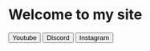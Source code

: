 <html>
  <head>
    <meta charset="UTF-8">
    <meta name="viewport" content="width=device-width, initial-scale=1.0">
    <script src="https://cdn.tailwindcss.com"></script>
  </head>
  <body>
    <div class="min-h-screen flex items-center justify-center bg-gradient-to-b from-purple-900 via-blue-900 to-black">
    <div class="fixed inset-0 z-0">
        <div class="absolute w-1 h-1 bg-white rounded-full animate-star"></div>
        <div class="absolute w-1 h-1 bg-white rounded-full animate-star"></div>
        <div class="absolute w-1 h-1 bg-white rounded-full animate-star"></div>
    </div>
    <div class="z-10 text-center">
        <h1 class="text-4xl md:text-6xl lg:text-8xl" aria-hidden="true">Welcome to my site</h1>
        <div class="mt-4">
            <button class="bg-red-500 hover:bg-red-700 text-white font-bold py-2 px-4 rounded">Youtube</button>
            <button class="bg-indigo-500 hover:bg-indigo-700 text-white font-bold py-2 px-4 rounded mx-4">Discord</button>
            <button class="bg-pink-500 hover:bg-pink-700 text-white font-bold py-2 px-4 rounded">Instagram</button>
        </div>
    </div>
</div>
  </body>
</html>

